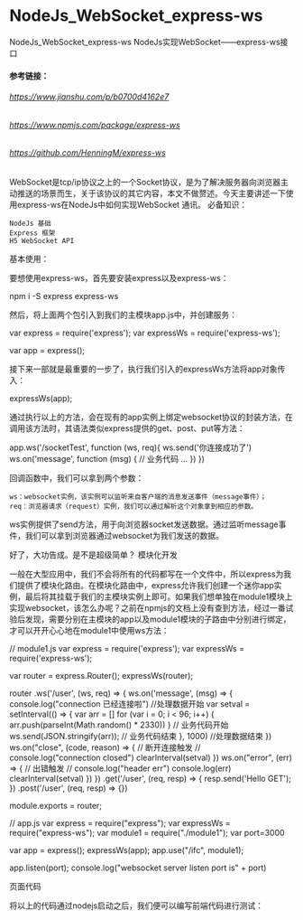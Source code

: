 # NodeJs_WebSocket_express-ws
   NodeJs_WebSocket_express-ws  NodeJs实现WebSocket——express-ws接口
#### 参考链接：
###### https://www.jianshu.com/p/b0700d4162e7
###### https://www.npmjs.com/package/express-ws
###### https://github.com/HenningM/express-ws

WebSocket是tcp/ip协议之上的一个Socket协议，是为了解决服务器向浏览器主动推送的场景而生，关于该协议的其它内容，本文不做赘述。今天主要讲述一下使用express-ws在NodeJs中如何实现WebSocket 通讯。
必备知识：

    NodeJs 基础
    Express 框架
    H5 WebSocket API

基本使用：

要想使用express-ws，首先要安装express以及express-ws：

npm i -S express express-ws

然后，将上面两个包引入到我们的主模块app.js中，并创建服务：

var express = require('express');
var expressWs = require('express-ws');

var app = express();

接下来一部就是最重要的一步了，执行我们引入的expressWs方法将app对象传入：

expressWs(app);

通过执行以上的方法，会在现有的app实例上绑定websocket协议的封装方法，在调用该方法时，其语法类似express提供的get、post、put等方法：

app.ws('/socketTest', function (ws, req){
    ws.send('你连接成功了')
    ws.on('message', function (msg) {
        // 业务代码
        ...
    })
})

回调函数中，我们可以拿到两个参数：

    ws：websocket实例，该实例可以监听来自客户端的消息发送事件（message事件）；
    req：浏览器请求（request）实例，我们可以通过解析这个对象拿到相应的参数。

ws实例提供了send方法，用于向浏览器socket发送数据。通过监听message事件，我们可以拿到浏览器通过websocket为我们发送的数据。

好了，大功告成。是不是超级简单？
模块化开发

一般在大型应用中，我们不会将所有的代码都写在一个文件中，所以express为我们提供了模块化路由。在模块化路由中，express允许我们创建一个迷你app实例，最后将其挂载于我们的主模块实例上即可。如果我们想单独在module1模块上实现websocket，该怎么办呢？之前在npmjs的文档上没有查到方法，经过一番试验后发现，需要分别在主模块的app以及module1模块的子路由中分别进行绑定，才可以开开心心地在module1中使用ws方法：

// module1.js
var express = require('express');
var expressWs = require('express-ws');

var router = express.Router();
expressWs(router);

router
    .ws('/user', (ws, req) => {
        ws.on('message', (msg) => {
            console.log("connection 已经连接啦")
            //处理数据开始
            var setval = setInterval(() => {
                var arr = []
                for (var i = 0; i < 96; i++) {
                    arr.push(parseInt(Math.random() * 2330))
                }
                // 业务代码开始
                ws.send(JSON.stringify(arr));
                // 业务代码结束
            }, 1000)
            //处理数据结束
        })
        ws.on("close", (code, reason) => {
            // 断开连接触发 //
            console.log("connection closed")
            clearInterval(setval)
        })
        ws.on("error", (err) => {
            // 出错触发 //
            console.log("header err")
            console.log(err)
            clearInterval(setval)
        })
    })
    .get('/user', (req, resp) => {
        resp.send('Hello GET');
    })
    .post('/user', (req, resp) => {})


module.exports = router;

// app.js
var express = require("express");
var expressWs = require("express-ws");
var module1 = require("./module1");
var port=3000

var app = express();
expressWs(app);
app.use("/ifc", module1);

app.listen(port);
console.log("websocket server listen port is" + port)

页面代码

将以上的代码通过nodejs启动之后，我们便可以编写前端代码进行测试：

<!DOCTYPE html>
<html lang="en">

<head>
    <meta charset="UTF-8">
    <meta name="viewport" content="width=device-width, initial-scale=1.0">
    <meta http-equiv="X-UA-Compatible" content="ie=edge">
    <title>Document</title>
    <style>
        .box {
            width: 230px;
        }
    </style>
</head>

<body>
    <div class="box"></div>
    <script>
        if ("WebSocket" in window) {
            console.log("您的浏览器支持 WebSocket!");

            // 打开一个 web socket
            var ws = new WebSocket("ws://localhost:3000/ifc/user");

            ws.onopen = () => {
                // Web Socket 已连接上，使用 send() 方法发送数据
                ws.send("发送数据");
                console.log("数据发送中...");
            };

            ws.onmessage = (evt) => {
                var received_msg = evt.data;
                console.log(evt)
                console.log("数据已接收...");
                document.querySelector(".box").innerHTML = evt.data
                /* ws.close() */
            };

            ws.onclose = () => {
                // 关闭 websocket
                console.log("连接已关闭...");
            };
        } else {
            // 浏览器不支持 WebSocket
            console.log("您的浏览器不支持 WebSocket!");
        }
    </script>
</body>

</html>

socket实例中send方法，用于向服务器发送数据。close方法用于关闭该socket连接。

